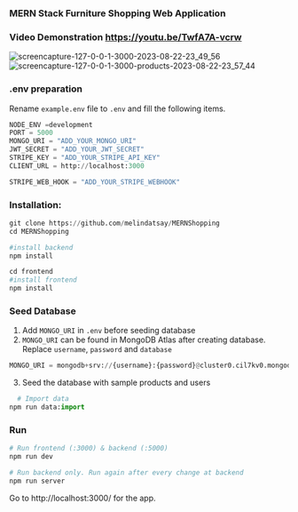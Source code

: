 ### MERN Stack Furniture Shopping Web Application
### Video Demonstration https://youtu.be/TwfA7A-vcrw
[](url)
![screencapture-127-0-0-1-3000-2023-08-22-23_49_56](https://github.com/melindatsay/MERNShopping/assets/22477611/fe1dd683-1f3b-4f19-9c66-a833fee0ba75)
![screencapture-127-0-0-1-3000-products-2023-08-22-23_57_44](https://github.com/melindatsay/MERNShopping/assets/22477611/7940c44f-4ffb-4765-b265-f589bf78abb8)
### .env preparation

Rename `example.env` file to `.env` and fill the following items.

```python
NODE_ENV =development
PORT = 5000
MONGO_URI = "ADD_YOUR_MONGO_URI"
JWT_SECRET = "ADD_YOUR_JWT_SECRET"
STRIPE_KEY = "ADD_YOUR_STRIPE_API_KEY"
CLIENT_URL = http://localhost:3000

STRIPE_WEB_HOOK = "ADD_YOUR_STRIPE_WEBHOOK"
```

### Installation:

```python
git clone https://github.com/melindatsay/MERNShopping
cd MERNShopping

#install backend
npm install

cd frontend
#install frontend
npm install
```

### Seed Database

1.  Add `MONGO_URI` in `.env` before seeding database
2.  `MONGO_URI` can be found in MongoDB Atlas after creating database. Replace `username`, `password` and `database`

```python
MONGO_URI = mongodb+srv://{username}:{password}@cluster0.cil7kv0.mongodb.net/{database}?retryWrites=true&w=majority
```

3. Seed the database with sample products and users

```python
  # Import data
npm run data:import
```

### Run

```python
# Run frontend (:3000) & backend (:5000)
npm run dev

# Run backend only. Run again after every change at backend
npm run server
```

Go to http://localhost:3000/ for the app.
